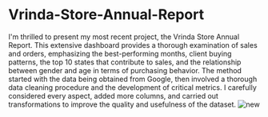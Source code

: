# Vrinda-Store-Annual-Report
I'm thrilled to present my most recent project, the Vrinda Store Annual Report. This extensive dashboard provides a thorough examination of sales and orders, emphasizing the best-performing months, client buying patterns, the top 10 states that contribute to sales, and the relationship between gender and age in terms of purchasing behavior. 
The method started with the data being obtained from Google, then involved a thorough data cleaning procedure and the development of critical metrics. I carefully considered every aspect, added more columns, and carried out transformations to improve the quality and usefulness of the dataset. 
![new](https://github.com/Karishma48/Vrinda-Store-Annual-Report/assets/168215245/20e0193d-9e4e-4dfe-8a99-f5dbc0333fff)
